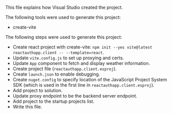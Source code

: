 This file explains how Visual Studio created the project.

The following tools were used to generate this project:
- create-vite

The following steps were used to generate this project:
- Create react project with create-vite: `npm init --yes vite@latest reactauthapp.client -- --template=react`.
- Update `vite.config.js` to set up proxying and certs.
- Update `App` component to fetch and display weather information.
- Create project file (`reactauthapp.client.esproj`).
- Create `launch.json` to enable debugging.
- Create `nuget.config` to specify location of the JavaScript Project System SDK (which is used in the first line in `reactauthapp.client.esproj`).
- Add project to solution.
- Update proxy endpoint to be the backend server endpoint.
- Add project to the startup projects list.
- Write this file.
